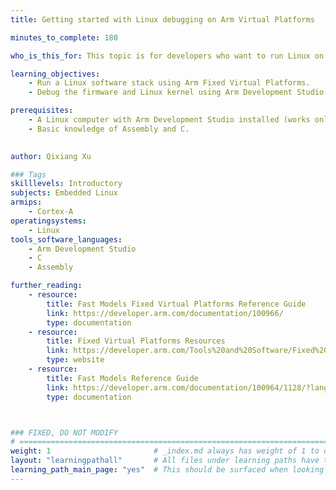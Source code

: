 ```yaml
---
title: Getting started with Linux debugging on Arm Virtual Platforms 

minutes_to_complete: 180

who_is_this_for: This topic is for developers who want to run Linux on Arm Fixed Virtual Platforms (FVPs) and debug both Trusted Firmware-A and the Linux Kernel using Arm Development Studio.

learning_objectives:
    - Run a Linux software stack using Arm Fixed Virtual Platforms.
    - Debug the firmware and Linux kernel using Arm Development Studio.

prerequisites:
    - A Linux computer with Arm Development Studio installed (works only on x86-64).
    - Basic knowledge of Assembly and C.
   

author: Qixiang Xu

### Tags
skilllevels: Introductory
subjects: Embedded Linux
armips:
    - Cortex-A
operatingsystems:
    - Linux
tools_software_languages:
    - Arm Development Studio
    - C
    - Assembly

further_reading:
    - resource:
        title: Fast Models Fixed Virtual Platforms Reference Guide
        link: https://developer.arm.com/documentation/100966/
        type: documentation
    - resource:
        title: Fixed Virtual Platforms Resources
        link: https://developer.arm.com/Tools%20and%20Software/Fixed%20Virtual%20Platforms
        type: website
    - resource:
        title: Fast Models Reference Guide
        link: https://developer.arm.com/documentation/100964/1128/?lang=en
        type: documentation



### FIXED, DO NOT MODIFY
# ================================================================================
weight: 1                       # _index.md always has weight of 1 to order correctly
layout: "learningpathall"       # All files under learning paths have this same wrapper
learning_path_main_page: "yes"  # This should be surfaced when looking for related content. Only set for _index.md of learning path content.
---
```

